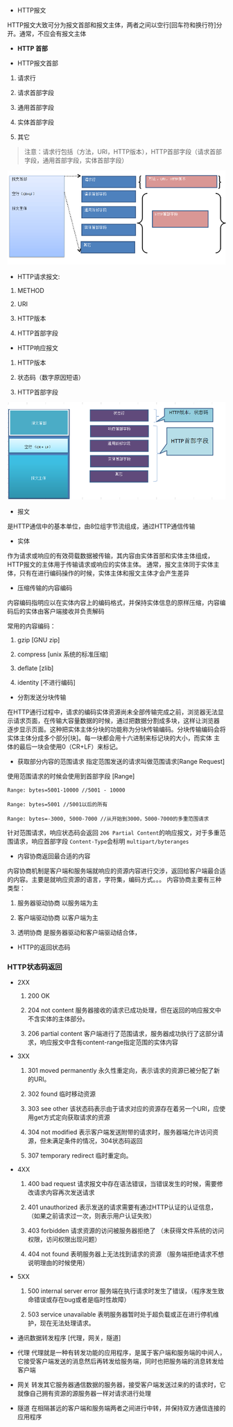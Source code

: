 * HTTP报文

HTTP报文大致可分为报文首部和报文主体，两者之间以空行[回车符和换行符]分开。通常，不应会有报文主体

* **HTTP 首部**

* HTTP报文首部

1. 请求行

2. 请求首部字段

3. 通用首部字段

4. 实体首部字段

5. 其它

> 注意：请求行包括（方法，URI，HTTP版本），HTTP首部字段（请求首部字段，通用首部字段，实体首部字段）

![示意图](./http-1.png)

* HTTP请求报文:

1. METHOD

2. URI

3. HTTP版本

4. HTTP首部字段

* HTTP响应报文

1. HTTP版本

2. 状态码（数字原因短语）

3. HTTP首部字段

![示意图](./http-2.png)


* 报文

是HTTP通信中的基本单位，由8位组字节流组成，通过HTTP通信传输


* 实体

作为请求或响应的有效荷载数据被传输，其内容由实体首部和实体主体组成，HTTP报文的主体用于传输请求或响应的实体主体。
通常，报文主体同于实体主体，只有在进行编码操作的时候，实体主体和报文主体才会产生差异

* 压缩传输的内容编码

内容编码指明应以在实体内容上的编码格式，并保持实体信息的原样压缩，内容编码后的实体由客户端接收并负责解码

常用的内容编码：

1. gzip [GNU zip]

2. compress [unix 系统的标准压缩]

3. deflate [zlib]

4. identity [不进行编码]

* 分割发送分块传输

在HTTP通行过程中，请求的编码实体资源尚未全部传输完成之前，浏览器无法显示请求页面，在传输大容量数据的时候，通过把数据分割成多块，这样让浏览器
逐步显示页面。这种把实体主体分块的功能称为分块传输编码。分块传输编码会将实体主体分成多个部分[块]。每一块都会用十六进制来标记块的大小，而实体
主体的最后一块会使用0（CR+LF）来标记。

* 获取部分内容的范围请求  指定范围发送的请求叫做范围请求[Range Request]

使用范围请求的时候会使用到首部字段 [Range] 
```
Range: bytes=5001-10000 //5001 - 10000

Range: bytes=5001 //5001以后的所有

Range: bytes=-3000, 5000-7000 //从开始到3000，5000-7000的多重范围请求
```

针对范围请求，响应状态码会返回 `206 Partial Content`的响应报文，对于多重范围请求，响应首部字段 `Content-Type`会标明 `multipart/byteranges`

* 内容协商返回最合适的内容

内容协商机制是客户端和服务端就响应的资源内容进行交涉，返回给客户端最合适的内容。主要是就响应资源的语言，字符集，编码方式。。。
内容协商主要有三种类型：

1. 服务器驱动协商 以服务端为主

2. 客户端驱动协商 以客户端为主

3. 透明协商 是服务器驱动和客户端驱动结合体，

* HTTP的返回状态码

### HTTP状态码返回

* 2XX
    
    1. 200 OK
    
    2. 204 not content
    服务器接收的请求已成功处理，但在返回的响应报文中不含实体的主体部分。
    
    3. 206 partial content
    客户端进行了范围请求，服务器成功执行了这部分请求，响应报文中含有content-range指定范围的实体内容

* 3XX
    
    1. 301 moved permanently
    永久性重定向，表示请求的资源已被分配了新的URI。
    
    2. 302 found
    临时移动资源
    
    3. 303 see other
    该状态码表示由于请求对应的资源存在着另一个URI，应使用get方式定向获取请求的资源
    
    4. 304 not modified
    表示客户端发送附带的请求时，服务器端允许访问资源，但未满足条件的情况，304状态码返回
    
    5. 307 temporary redirect
    临时重定向。

* 4XX

    1. 400 bad request
    请求报文中存在语法错误，当错误发生的时候，需要修改请求内容再次发送请求
    
    2. 401 unauthorized
    表示发送的请求需要有通过HTTP认证的认证信息，（如果之前请求过一次，则表示用户认证失败）
    
    3. 403 forbidden
    请求资源的访问被服务器拒绝了 （未获得文件系统的访问权限，访问权限出现问题）
    
    4. 404 not found
    表明服务器上无法找到请求的资源 （服务端拒绝请求不想说明理由的时候使用）

* 5XX

    1. 500 internal server error
    服务端在执行请求时发生了错误，（程序发生致命错误或存在bug或者是临时性故障）
    
    2. 503 service unavailable
    表明服务器暂时处于超负载或正在进行停机维护，现在无法处理请求。


* 通讯数据转发程序 [代理，网关，隧道]

* 代理  代理就是一种有转发功能的应用程序，是属于客户端和服务端的中间人，它接受客户端发送的消息然后再转发给服务端，同时也把服务端的消息转发给
客户端

* 网关 转发其它服务器通信数据的服务器，接受客户端发送过来的的请求时，它就像自己拥有资源的源服务器一样对请求进行处理

* 隧道 在相隔甚远的客户端和服务端两者之间进行中转，并保持双方通信连接的应用程序

